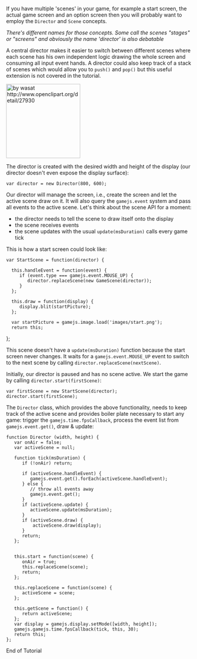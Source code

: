 If you have multiple 'scenes' in your game, for example a start screen, the actual game screen and an option screen then you will probably want to employ the `Director` and `Scene` concepts.

*There's different names for those concepts. Some call the scenes "stages" or "screens" and obviously the name 'director' is also debatable*

A central director makes it easier to switch between different scenes where each scene has his own independent logic drawing the whole screen and consuming all input event hands. A director could also keep track of a stack of scenes which would allow you to `push()` and `pop()` but this useful extension is not covered in the tutorial.

<img width="200" src=http://www.openclipart.org/image/800px/svg_to_png/wasat_Theatre_Masks.png title="by wasat http://www.openclipart.org/detail/27930">

The director is created with the desired width and height of the display (our director doesn't even expose the display surface):

    var director = new Director(800, 600);

Our director will manage the screen, i.e., create the screen and let the active scene draw on it. It will also query the `gamejs.event` system and pass all events to the active scene. Let's think about the scene API for a moment:

  * the director needs to tell the scene to draw itself onto the display
  * the scene receives events
  * the scene updates with the usual `update(msDuration)` calls every game tick

This is how a start screen could look like:

    var StartScene = function(director) {

      this.handleEvent = function(event) {
         if (event.type === gamejs.event.MOUSE_UP) {
            director.replaceScene(new GameScene(director));
         }
      };

      this.draw = function(display) {
         display.blit(startPicture);
      };

      var startPicture = gamejs.image.load('images/start.png');
      return this;
   };

This scene doesn't have a `update(msDuration)` function because the start screen never changes. It waits for a `gamejs.event.MOUSE_UP` event to switch to the next scene by calling `director.replaceScene(nextScene)`.

Initially, our director is paused and has no scene active. We start the game by calling `director.start(firstScene)`:

    var firstScene = new StartScene(director);
    director.start(firstScene);


The `Director` class, which provides the above functionality, needs to keep track of the active scene and provides boiler plate necessary to start any game: trigger the `gamejs.time.fpsCallback`, process the event list from `gamejs.event.get()`, draw & update:

    function Director (width, height) {
       var onAir = false;
       var activeScene = null;

       function tick(msDuration) {
          if (!onAir) return;

          if (activeScene.handleEvent) {
             gamejs.event.get().forEach(activeScene.handleEvent);
          } else {
             // throw all events away
             gamejs.event.get();
          }
          if (activeScene.update) {
             activeScene.update(msDuration);
          }
          if (activeScene.draw) {
              activeScene.draw(display);
          }
          return;
       };


       this.start = function(scene) {
          onAir = true;
          this.replaceScene(scene);
          return;
       };

       this.replaceScene = function(scene) {
          activeScene = scene;
       };

       this.getScene = function() {
          return activeScene;
       };
       var display = gamejs.display.setMode([width, height]);
       gamejs.gamejs.time.fpsCallback(tick, this, 30);
       return this;
    };

End of Tutorial
